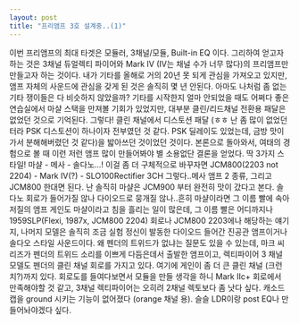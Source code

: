 ```yaml
---
layout: post
title: "프리앰프 3호 설계중..(1)"
---
```


이번 프리앰프의 최대 타겟은 모듈러, 3채널/모듈, Built-in EQ 이다. 
그리하여 얻고자 하는 것은 3채널 듀얼렉티 파이어와 Mark IV (IV는 채널 수가 너무 많다)의 프리앰프만 만들고자 하는 것이다.
내가 기타를 올해로 거의 20년 못 되게 관심을 가져오고 있지만, 앰프 자체의 사운드에 관심을 갖게 된 것은 솔직히 몇 년 안된다. 아마도 나처럼 좀 없는 기타 쟁이들은 다 비슷하지 않았을까? 기타를 시작한지 얼마 안되었을 때도 어쩌다 좋은 연습실에서 마샬 스택을 만져볼 기회가 있었지만, 대부분 클린/리드채널 전환용 패달은 없었던 것으로 기억된다. 그렇다! 클린 채널에서 디스토션 패달 (ㅎㅎ 난 좀 많이 없었던 터라 PSK 디스토션이 하나이자 전부였던 것 같다. PSK 딜레이도 있었는데, 금방 맛이 가서 분해해버렸던 것 같다)을 밟아쓰던 것이었던 것이다.
본론으로 돌아와서, 여태의 경험으로 볼 때 이런 저런 앰프 많이 만들어봐야 별 소용없단 결론을 얻었다. 딱 3가지 스타일! 마샬 - 메사 - 솔다노...!
이걸 좀 더 구체적으로 바꾸자면 JCM800(2203 not 2204) - Mark IV(?) - SLO100Rectifier 3CH
그렇다..메사 앰프 2 종류, 그리고 JCM800 한대면 된다. 
난 솔직히 마샬은 JCM900 부터 완전히 맛이 갔다고 본다. 솔다노 회로가 들어가질 않나 다이오드로 뭉개질 않나..흔히 마샬이라면 그 이름 빨에 속아 저질의 앰프 게인도 마샬이라고 침을 흘리는 일이 많은데, 그 이름 빨은 어디까지나 1959SLP(Flexi, 1987x, JCM800 2204) 회로나 JCM800 2203에나 해당하는 얘기지, 나머지 모델은 솔직히 조금 실험 정신이 발동한 다이오드 들어간 진공관 앰프이거나 솔다오 스타일 사운드이다.
왜 펜더의 트위드가 없냐는 질문도 있을 수 있는데, 마크 씨리즈가 펜더의 트위드 소리를 이쁘게 다듬은데서 출발한 앰프이고, 렉티파이어 3 채널 모델도 펜더의 클린 채널 회로를 가지고 있다. 여기에 게인이 좀 더 큰 클린 채널 (크런치?)까지 있다.
회로도를 들여다보면서 모듈을 만들 생각을 하니 Mark IIc+ 회로에서 만족해야할 것 같고, 3채널 렉티파이어는 오히려 2채널 렉토보다 좀 낫다 싶다. 캐소드 캡을 ground 시키는 기능이 없어졌다 (orange 채널 용).
슬슬 LDR이랑 post EQ나 만들어놔야겠다 싶다.

